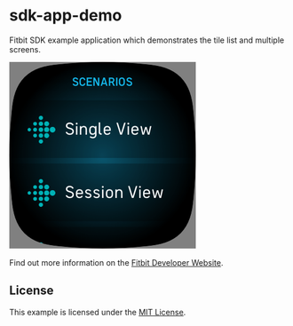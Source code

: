 # sdk-app-demo

Fitbit SDK example application which demonstrates the tile list and multiple screens.

![Screenshot](screenshot.png)

Find out more information on the
[Fitbit Developer Website](https://dev.fitbit.com).

## License

This example is licensed under the [MIT License](./LICENSE).
